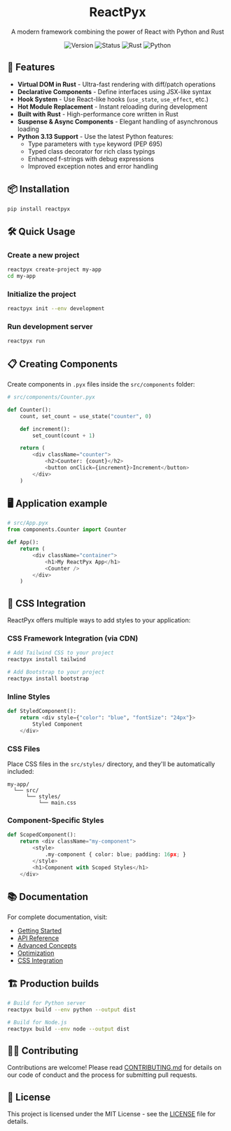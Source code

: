 <div align="center">

  <h1>ReactPyx</h1>
  <p>A modern framework combining the power of React with Python and Rust</p>
  
  <div>
    <img src="https://img.shields.io/badge/version-0.1.0-blue" alt="Version">
    <img src="https://img.shields.io/badge/status-alpha-orange" alt="Status">
    <img src="https://img.shields.io/badge/rust-1.75+-orange" alt="Rust">
    <img src="https://img.shields.io/badge/python-3.8_|_3.9_|_3.10_|_3.11_|_3.12_|_3.13-blue" alt="Python">
  </div>
</div>

## 🚀 Features

- **Virtual DOM in Rust** - Ultra-fast rendering with diff/patch operations
- **Declarative Components** - Define interfaces using JSX-like syntax
- **Hook System** - Use React-like hooks (`use_state`, `use_effect`, etc.)
- **Hot Module Replacement** - Instant reloading during development
- **Built with Rust** - High-performance core written in Rust
- **Suspense & Async Components** - Elegant handling of asynchronous loading
- **Python 3.13 Support** - Use the latest Python features:
  - Type parameters with `type` keyword (PEP 695)
  - Typed class decorator for rich class typings
  - Enhanced f-strings with debug expressions
  - Improved exception notes and error handling

## 📦 Installation

```bash
pip install reactpyx
```

## 🛠️ Quick Usage

### Create a new project

```bash
reactpyx create-project my-app
cd my-app
```

### Initialize the project

```bash
reactpyx init --env development
```

### Run development server

```bash
reactpyx run
```

## 📋 Creating Components

Create components in `.pyx` files inside the `src/components` folder:

```python
# src/components/Counter.pyx

def Counter():
    count, set_count = use_state("counter", 0)

    def increment():
        set_count(count + 1)

    return (
        <div className="counter">
            <h2>Counter: {count}</h2>
            <button onClick={increment}>Increment</button>
        </div>
    )
```

## 🖥️ Application example

```python
# src/App.pyx
from components.Counter import Counter

def App():
    return (
        <div className="container">
            <h1>My ReactPyx App</h1>
            <Counter />
        </div>
    )
```

## 🎨 CSS Integration

ReactPyx offers multiple ways to add styles to your application:

### CSS Framework Integration (via CDN)

```bash
# Add Tailwind CSS to your project
reactpyx install tailwind

# Add Bootstrap to your project
reactpyx install bootstrap
```

### Inline Styles

```python
def StyledComponent():
    return <div style={"color": "blue", "fontSize": "24px"}>
        Styled Component
    </div>
```

### CSS Files

Place CSS files in the `src/styles/` directory, and they'll be automatically included:

```
my-app/
  └── src/
      └── styles/
          └── main.css
```

### Component-Specific Styles

```python
def ScopedComponent():
    return <div className="my-component">
        <style>
            .my-component { color: blue; padding: 16px; }
        </style>
        <h1>Component with Scoped Styles</h1>
    </div>
```

## 📚 Documentation

For complete documentation, visit:

- [Getting Started](docs/getting-started.md)
- [API Reference](docs/api-reference.md)
- [Advanced Concepts](docs/advanced-concepts.md)
- [Optimization](docs/optimization.md)
- [CSS Integration](docs/css_integration.md)

## 🏗️ Production builds

```bash
# Build for Python server
reactpyx build --env python --output dist

# Build for Node.js
reactpyx build --env node --output dist
```

## 👨‍💻 Contributing

Contributions are welcome! Please read [CONTRIBUTING.md](CONTRIBUTING.md) for details on our code of conduct and the process for submitting pull requests.

## 📄 License

This project is licensed under the MIT License - see the [LICENSE](LICENSE) file for details.
